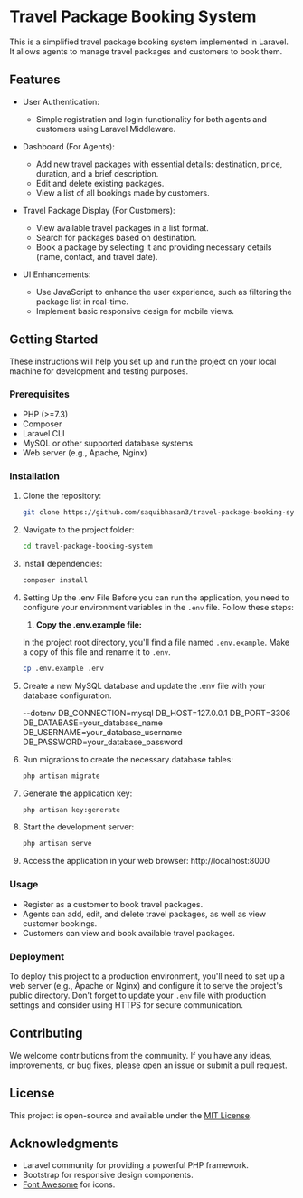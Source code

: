 # Travel Package Booking System

This is a simplified travel package booking system implemented in Laravel. It allows agents to manage travel packages and customers to book them.

## Features

- User Authentication:
  - Simple registration and login functionality for both agents and customers using Laravel Middleware.

- Dashboard (For Agents):
  - Add new travel packages with essential details: destination, price, duration, and a brief description.
  - Edit and delete existing packages.
  - View a list of all bookings made by customers.

- Travel Package Display (For Customers):
  - View available travel packages in a list format.
  - Search for packages based on destination.
  - Book a package by selecting it and providing necessary details (name, contact, and travel date).

- UI Enhancements:
  - Use JavaScript to enhance the user experience, such as filtering the package list in real-time.
  - Implement basic responsive design for mobile views.

## Getting Started

These instructions will help you set up and run the project on your local machine for development and testing purposes. 

### Prerequisites

- PHP (>=7.3)
- Composer
- Laravel CLI
- MySQL or other supported database systems
- Web server (e.g., Apache, Nginx)

### Installation

1. Clone the repository:

   ```bash
   git clone https://github.com/saquibhasan3/travel-package-booking-system.git

2. Navigate to the project folder:

   ```bash
   cd travel-package-booking-system

3. Install dependencies:

   ```bash
   composer install

4. Setting Up the .env File
    Before you can run the application, you need to configure your environment variables in the `.env` file. Follow these steps:

    1. **Copy the .env.example file:**

    In the project root directory, you'll find a file named `.env.example`. Make a copy of this file and rename it to `.env`.

    ```bash
    cp .env.example .env

5. Create a new MySQL database and update the .env file with your database configuration.

    --dotenv
    DB_CONNECTION=mysql
    DB_HOST=127.0.0.1
    DB_PORT=3306
    DB_DATABASE=your_database_name
    DB_USERNAME=your_database_username
    DB_PASSWORD=your_database_password

6. Run migrations to create the necessary database tables:

   ```bash
   php artisan migrate

7. Generate the application key:

   ```bash
   php artisan key:generate

8. Start the development server:

   ```bash
   php artisan serve

9. Access the application in your web browser: http://localhost:8000

### Usage

- Register as a customer to book travel packages.
- Agents can add, edit, and delete travel packages, as well as view customer bookings.
- Customers can view and book available travel packages.

### Deployment

To deploy this project to a production environment, you'll need to set up a web server (e.g., Apache or Nginx) and configure it to serve the project's public directory. Don't forget to update your `.env` file with production settings and consider using HTTPS for secure communication.

## Contributing

We welcome contributions from the community. If you have any ideas, improvements, or bug fixes, please open an issue or submit a pull request.

## License

This project is open-source and available under the [MIT License](LICENSE).

## Acknowledgments

- Laravel community for providing a powerful PHP framework.
- Bootstrap for responsive design components.
- [Font Awesome](https://fontawesome.com/) for icons.